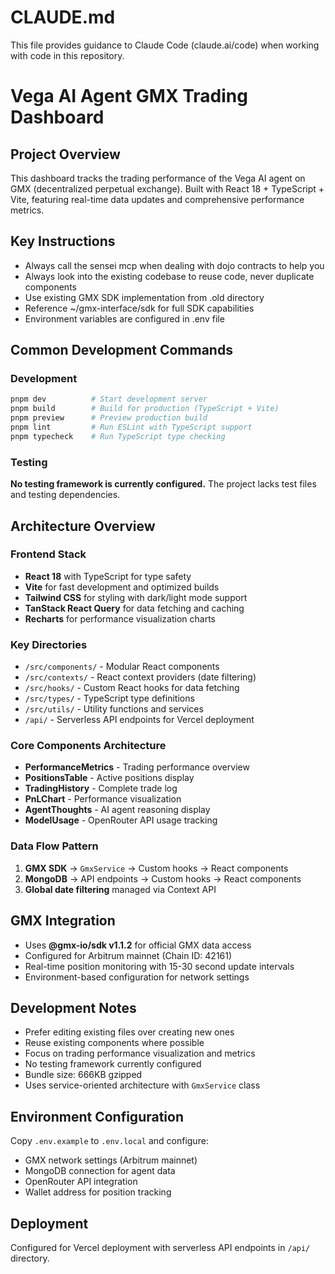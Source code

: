 # CLAUDE.md

This file provides guidance to Claude Code (claude.ai/code) when working with code in this repository.

# Vega AI Agent GMX Trading Dashboard

## Project Overview
This dashboard tracks the trading performance of the Vega AI agent on GMX (decentralized perpetual exchange). Built with React 18 + TypeScript + Vite, featuring real-time data updates and comprehensive performance metrics.

## Key Instructions
- Always call the sensei mcp when dealing with dojo contracts to help you
- Always look into the existing codebase to reuse code, never duplicate components
- Use existing GMX SDK implementation from .old directory
- Reference ~/gmx-interface/sdk for full SDK capabilities
- Environment variables are configured in .env file

## Common Development Commands

### Development
```bash
pnpm dev          # Start development server
pnpm build        # Build for production (TypeScript + Vite)
pnpm preview      # Preview production build
pnpm lint         # Run ESLint with TypeScript support
pnpm typecheck    # Run TypeScript type checking
```

### Testing
**No testing framework is currently configured.** The project lacks test files and testing dependencies.

## Architecture Overview

### Frontend Stack
- **React 18** with TypeScript for type safety
- **Vite** for fast development and optimized builds
- **Tailwind CSS** for styling with dark/light mode support
- **TanStack React Query** for data fetching and caching
- **Recharts** for performance visualization charts

### Key Directories
- `/src/components/` - Modular React components
- `/src/contexts/` - React context providers (date filtering)
- `/src/hooks/` - Custom React hooks for data fetching
- `/src/types/` - TypeScript type definitions
- `/src/utils/` - Utility functions and services
- `/api/` - Serverless API endpoints for Vercel deployment

### Core Components Architecture
- **PerformanceMetrics** - Trading performance overview
- **PositionsTable** - Active positions display
- **TradingHistory** - Complete trade log
- **PnLChart** - Performance visualization
- **AgentThoughts** - AI agent reasoning display
- **ModelUsage** - OpenRouter API usage tracking

### Data Flow Pattern
1. **GMX SDK** → `GmxService` → Custom hooks → React components
2. **MongoDB** → API endpoints → Custom hooks → React components
3. **Global date filtering** managed via Context API

## GMX Integration
- Uses **@gmx-io/sdk v1.1.2** for official GMX data access
- Configured for Arbitrum mainnet (Chain ID: 42161)
- Real-time position monitoring with 15-30 second update intervals
- Environment-based configuration for network settings

## Development Notes
- Prefer editing existing files over creating new ones
- Reuse existing components where possible
- Focus on trading performance visualization and metrics
- No testing framework currently configured
- Bundle size: 666KB gzipped
- Uses service-oriented architecture with `GmxService` class

## Environment Configuration
Copy `.env.example` to `.env.local` and configure:
- GMX network settings (Arbitrum mainnet)
- MongoDB connection for agent data
- OpenRouter API integration
- Wallet address for position tracking

## Deployment
Configured for Vercel deployment with serverless API endpoints in `/api/` directory.